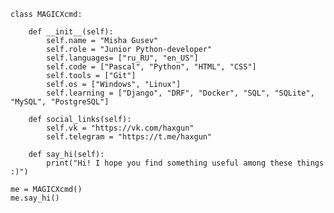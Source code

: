 
    class MAGICXcmd:
    
        def __init__(self):
            self.name = "Misha Gusev"
            self.role = "Junior Python-developer"
            self.languages= ["ru_RU", "en_US"]
            self.code = ["Pascal", "Python", "HTML", "CSS"]
            self.tools = ["Git"]
            self.os = ["Windows", "Linux"]
			self.learning = ["Django", "DRF", "Docker", "SQL", "SQLite", "MySQL", "PostgreSQL"]
    
		def social_links(self):
			self.vk = "https://vk.com/haxgun"
			self.telegram = "https://t.me/haxgun"

        def say_hi(self):
            print("Hi! I hope you find something useful among these things :)")
    
    me = MAGICXcmd()
    me.say_hi()
